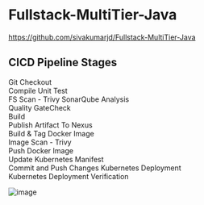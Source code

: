 # Fullstack-MultiTier-Java



https://github.com/sivakumarjd/Fullstack-MultiTier-Java

 
CICD Pipeline Stages
------------------------
Git Checkout	
Compile	
Unit Test	
FS Scan - Trivy	
SonarQube Analysis	
Quality GateCheck	
Build	
Publish Artifact To Nexus	
Build & Tag Docker Image	
Image Scan - Trivy	
Push Docker Image	
Update Kubernetes Manifest	
Commit and Push Changes	
Kubernetes Deployment	
Kubernetes Deployment Verification
 
![image](https://github.com/user-attachments/assets/acdc5af4-38e1-4371-bf88-bcb8ce385174)


 


 



 

 

 
 


 

 




 



 

 

 
 


 

 



 


 

 

 

 

 
 


 


 


 

 

 
 

 





 

 

 

 

 

 

 

 

 

 

 


 

 

 

 

 

 


 

 

 

 

 



 

 


 
 
 
 


















